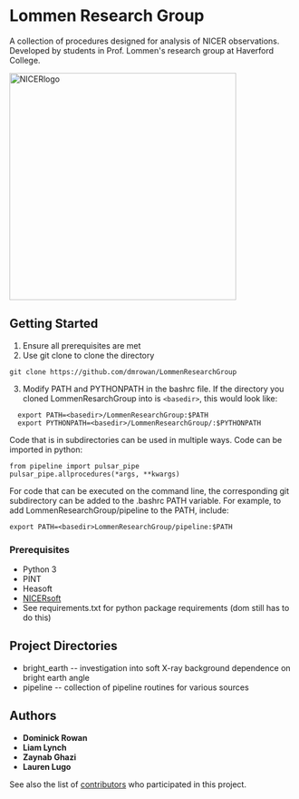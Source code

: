 # Lommen Research Group

A collection of procedures designed for analysis of NICER observations. Developed by students in Prof. Lommen's research group at Haverford College. 

<a href="https://gameon.nasa.gov/projects/deep-space-x-ray-navigation-and-communication/"><img src="https://gameon.nasa.gov/files/2017/03/nicer_logo.png" title="NICERlogo" alt="NICERlogo" width="400"></a>

## Getting Started
1. Ensure all prerequisites are met
2. Use git clone to clone the directory
```
git clone https://github.com/dmrowan/LommenResearchGroup
```
3. Modify PATH and PYTHONPATH in the bashrc file. If the directory you cloned LommenResarchGroup into is `<basedir>`, this would look like:
```
  export PATH=<basedir>/LommenResearchGroup:$PATH
  export PYTHONPATH=<basedir>/LommenResearchGroup/:$PYTHONPATH
```
Code that is in subdirectories can be used in multiple ways. Code can be imported in python:
```
from pipeline import pulsar_pipe
pulsar_pipe.allprocedures(*args, **kwargs)
```
For code that can be executed on the command line, the corresponding git subdirectory can be added to the .bashrc PATH variable. For example, to add LommenResearchGroup/pipeline to the PATH, include:
```
export PATH=<basedir>LommenResearchGroup/pipeline:$PATH
```


### Prerequisites
* Python 3
* PINT
* Heasoft
* [NICERsoft](https://github.com/paulray/nicersoft)
* See requirements.txt for python package requirements (dom still has to do this)

## Project Directories
* bright_earth -- investigation into soft X-ray background dependence on bright earth angle
* pipeline -- collection of pipeline routines for various sources


## Authors

* **Dominick Rowan**
* **Liam Lynch**
* **Zaynab Ghazi**
* **Lauren Lugo**

See also the list of [contributors](https://github.com/dmrowan/LommenResearchGroup/contributors) who participated in this project.


